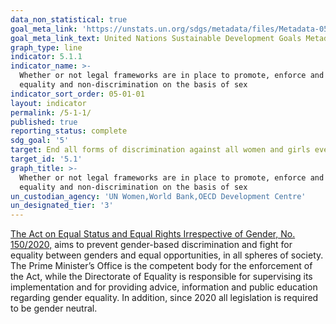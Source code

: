 ```yaml
---
data_non_statistical: true
goal_meta_link: 'https://unstats.un.org/sdgs/metadata/files/Metadata-05-01-01.pdf'
goal_meta_link_text: United Nations Sustainable Development Goals Metadata (pdf 634kB)
graph_type: line
indicator: 5.1.1
indicator_name: >-
  Whether or not legal frameworks are in place to promote, enforce and monitor
  equality and non‑discrimination on the basis of sex
indicator_sort_order: 05-01-01
layout: indicator
permalink: /5-1-1/
published: true
reporting_status: complete
sdg_goal: '5'
target: End all forms of discrimination against all women and girls everywhere
target_id: '5.1'
graph_title: >-
  Whether or not legal frameworks are in place to promote, enforce and monitor
  equality and non‑discrimination on the basis of sex
un_custodian_agency: 'UN Women,World Bank,OECD Development Centre'
un_designated_tier: '3'
---
```


[The Act on Equal Status and Equal Rights Irrespective of Gender, No. 150/2020,](https://www.althingi.is/lagas/nuna/2020150.html) aims to prevent gender-based discrimination and fight for equality between genders and equal opportunities, in all spheres of society. The Prime Minister’s Office is the competent body for the enforcement of the Act, while the Directorate of Equality is responsible for supervising its implementation and for providing advice, information and public education regarding gender equality. In addition, since 2020 all legislation is required to be gender neutral.